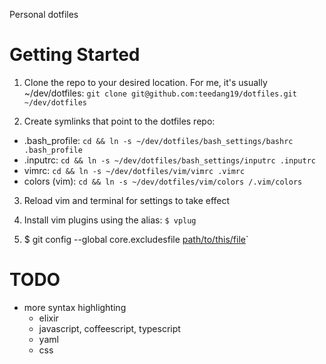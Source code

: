 Personal dotfiles

# Getting Started

1. Clone the repo to your desired location. For me, it's usually ~/dev/dotfiles:
  `git clone git@github.com:teedang19/dotfiles.git ~/dev/dotfiles`

2. Create symlinks that point to the dotfiles repo:
  + .bash_profile:
`cd && ln -s ~/dev/dotfiles/bash_settings/bashrc .bash_profile`
  + .inputrc:
`cd && ln -s ~/dev/dotfiles/bash_settings/inputrc .inputrc`
  + vimrc:
`cd && ln -s ~/dev/dotfiles/vim/vimrc .vimrc`
  + colors (vim):
`cd && ln -s ~/dev/dotfiles/vim/colors /.vim/colors`

3. Reload vim and terminal for settings to take effect

4. Install vim plugins using the alias: `$ vplug`

5. $ git config --global core.excludesfile [path/to/this/file](https://github.com/teedang19/dotfiles/blob/master/git/gitignore_global)`

# TODO
- more syntax highlighting
  - elixir
  - javascript, coffeescript, typescript
  - yaml
  - css
